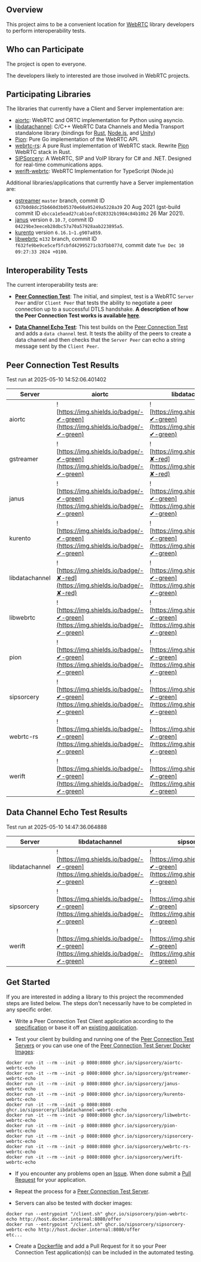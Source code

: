 ## Overview

This project aims to be a convenient location for [WebRTC](https://www.w3.org/TR/webrtc/) library developers to perform interoperability tests.

## Who can Participate

The project is open to everyone.

The developers likely to interested are those involved in WebRTC projects.

## Participating Libraries

The libraries that currently have a Client and Server implementation are:

 - [aiortc](https://github.com/aiortc/aiortc): WebRTC and ORTC implementation for Python using asyncio.
 - [libdatachannel](https://github.com/paullouisageneau/libdatachannel): C/C++ WebRTC Data Channels and Media Transport standalone library (bindings for [Rust](https://github.com/lerouxrgd/datachannel-rs), [Node.js](https://github.com/murat-dogan/node-datachannel), and [Unity](https://github.com/hanseuljun/datachannel-unity))
 - [Pion](https://github.com/pion/webrtc): Pure Go implementation of the WebRTC API.
 - [webrtc-rs](https://github.com/webrtc-rs/webrtc): A pure Rust implementation of WebRTC stack. Rewrite [Pion](https://github.com/pion/webrtc) WebRTC stack in Rust.
 - [SIPSorcery](https://github.com/sipsorcery-org/sipsorcery): A WebRTC, SIP and VoIP library for C# and .NET. Designed for real-time communications apps.
 - [werift-webrtc](https://github.com/shinyoshiaki/werift-webrtc): WebRTC Implementation for TypeScript (Node.js)

Additional libraries/applications that currently have a Server implementation are:

  - [gstreamer](https://gstreamer.freedesktop.org/) `master` branch, commit ID `637b0d8dc25b660d3b05370e60a95249a5228a39` 20 Aug 2021 (gst-build commit ID `ebcca1e5ead27cab1eafc028332b1984c84b10b2` 26 Mar 2021).
  - [janus](https://janus.conf.meetecho.com/) version `0.10.7`, commit ID `04229be3eeceb28dbc57a70a57928aab223895a5`.
  - [kurento](https://www.kurento.org/) version `6.16.1~1.g907a859`.
  - [libwebrtc](https://webrtc.googlesource.com/src/) `m132` branch, commit ID `f632fe9be9ce5cef5fcbfd42995271cb3fbb077d`, commit date `Tue Dec 10 09:27:33 2024 +0100`.

## Interoperability Tests

The current interoperability tests are:

 - **[Peer Connection Test](doc/PeerConnectionTestSpecification.md)**: The initial, and simplest, test is a WebRTC `Server Peer` and/or `Client Peer` that tests the ability to negotiate a peer connection up to a successful DTLS handshake. **A description of how the Peer Connection Test works is available [here](doc/PeerConnectionTestSpecification.md)**.

 - **[Data Channel Echo Test](doc/DataChannelEchoTestSpecification.md)**: This test builds on the [Peer Connection Test](doc/PeerConnectionTestSpecification.md) and adds a `data channel` test. It tests the ability of the peers to create a data channel and then checks that the `Server Peer` can echo a string message sent by the `Client Peer`.

## Peer Connection Test Results
Test run at 2025-05-10 14:52:06.401402

| Server       | aiortc | libdatachannel | pion | sipsorcery | webrtc-rs | werift |
|--------|--------|--------|--------|--------|--------|--------|
| aiortc       | ![https://img.shields.io/badge/-✔-green](https://img.shields.io/badge/-✔-green) | ![https://img.shields.io/badge/-✔-green](https://img.shields.io/badge/-✔-green) | ![https://img.shields.io/badge/-✔-green](https://img.shields.io/badge/-✔-green) | ![https://img.shields.io/badge/-✔-green](https://img.shields.io/badge/-✔-green) | ![https://img.shields.io/badge/-✔-green](https://img.shields.io/badge/-✔-green) | ![https://img.shields.io/badge/-✔-green](https://img.shields.io/badge/-✔-green) |
| gstreamer    | ![https://img.shields.io/badge/-✔-green](https://img.shields.io/badge/-✔-green) | ![https://img.shields.io/badge/-✘-red](https://img.shields.io/badge/-✘-red) | ![https://img.shields.io/badge/-✔-green](https://img.shields.io/badge/-✔-green) | ![https://img.shields.io/badge/-✔-green](https://img.shields.io/badge/-✔-green) | ![https://img.shields.io/badge/-✔-green](https://img.shields.io/badge/-✔-green) | ![https://img.shields.io/badge/-✔-green](https://img.shields.io/badge/-✔-green) |
| janus        | ![https://img.shields.io/badge/-✔-green](https://img.shields.io/badge/-✔-green) | ![https://img.shields.io/badge/-✔-green](https://img.shields.io/badge/-✔-green) | ![https://img.shields.io/badge/-✔-green](https://img.shields.io/badge/-✔-green) | ![https://img.shields.io/badge/-✔-green](https://img.shields.io/badge/-✔-green) | ![https://img.shields.io/badge/-✔-green](https://img.shields.io/badge/-✔-green) | ![https://img.shields.io/badge/-✔-green](https://img.shields.io/badge/-✔-green) |
| kurento      | ![https://img.shields.io/badge/-✔-green](https://img.shields.io/badge/-✔-green) | ![https://img.shields.io/badge/-✔-green](https://img.shields.io/badge/-✔-green) | ![https://img.shields.io/badge/-✘-red](https://img.shields.io/badge/-✘-red) | ![https://img.shields.io/badge/-✔-green](https://img.shields.io/badge/-✔-green) | ![https://img.shields.io/badge/-✘-red](https://img.shields.io/badge/-✘-red) | ![https://img.shields.io/badge/-✔-green](https://img.shields.io/badge/-✔-green) |
| libdatachannel | ![https://img.shields.io/badge/-✘-red](https://img.shields.io/badge/-✘-red) | ![https://img.shields.io/badge/-✔-green](https://img.shields.io/badge/-✔-green) | ![https://img.shields.io/badge/-✔-green](https://img.shields.io/badge/-✔-green) | ![https://img.shields.io/badge/-✔-green](https://img.shields.io/badge/-✔-green) | ![https://img.shields.io/badge/-✔-green](https://img.shields.io/badge/-✔-green) | ![https://img.shields.io/badge/-✔-green](https://img.shields.io/badge/-✔-green) |
| libwebrtc    | ![https://img.shields.io/badge/-✔-green](https://img.shields.io/badge/-✔-green) | ![https://img.shields.io/badge/-✔-green](https://img.shields.io/badge/-✔-green) | ![https://img.shields.io/badge/-✔-green](https://img.shields.io/badge/-✔-green) | ![https://img.shields.io/badge/-✔-green](https://img.shields.io/badge/-✔-green) | ![https://img.shields.io/badge/-✔-green](https://img.shields.io/badge/-✔-green) | ![https://img.shields.io/badge/-✔-green](https://img.shields.io/badge/-✔-green) |
| pion         | ![https://img.shields.io/badge/-✔-green](https://img.shields.io/badge/-✔-green) | ![https://img.shields.io/badge/-✔-green](https://img.shields.io/badge/-✔-green) | ![https://img.shields.io/badge/-✔-green](https://img.shields.io/badge/-✔-green) | ![https://img.shields.io/badge/-✔-green](https://img.shields.io/badge/-✔-green) | ![https://img.shields.io/badge/-✔-green](https://img.shields.io/badge/-✔-green) | ![https://img.shields.io/badge/-✔-green](https://img.shields.io/badge/-✔-green) |
| sipsorcery   | ![https://img.shields.io/badge/-✔-green](https://img.shields.io/badge/-✔-green) | ![https://img.shields.io/badge/-✔-green](https://img.shields.io/badge/-✔-green) | ![https://img.shields.io/badge/-✔-green](https://img.shields.io/badge/-✔-green) | ![https://img.shields.io/badge/-✔-green](https://img.shields.io/badge/-✔-green) | ![https://img.shields.io/badge/-✔-green](https://img.shields.io/badge/-✔-green) | ![https://img.shields.io/badge/-✔-green](https://img.shields.io/badge/-✔-green) |
| webrtc-rs    | ![https://img.shields.io/badge/-✔-green](https://img.shields.io/badge/-✔-green) | ![https://img.shields.io/badge/-✔-green](https://img.shields.io/badge/-✔-green) | ![https://img.shields.io/badge/-✔-green](https://img.shields.io/badge/-✔-green) | ![https://img.shields.io/badge/-✔-green](https://img.shields.io/badge/-✔-green) | ![https://img.shields.io/badge/-✔-green](https://img.shields.io/badge/-✔-green) | ![https://img.shields.io/badge/-✔-green](https://img.shields.io/badge/-✔-green) |
| werift       | ![https://img.shields.io/badge/-✔-green](https://img.shields.io/badge/-✔-green) | ![https://img.shields.io/badge/-✔-green](https://img.shields.io/badge/-✔-green) | ![https://img.shields.io/badge/-✔-green](https://img.shields.io/badge/-✔-green) | ![https://img.shields.io/badge/-✔-green](https://img.shields.io/badge/-✔-green) | ![https://img.shields.io/badge/-✔-green](https://img.shields.io/badge/-✔-green) | ![https://img.shields.io/badge/-✔-green](https://img.shields.io/badge/-✔-green) |
## Data Channel Echo Test Results
Test run at 2025-05-10 14:47:36.064888

| Server       | libdatachannel | sipsorcery | werift |
|--------|--------|--------|--------|
| libdatachannel | ![https://img.shields.io/badge/-✔-green](https://img.shields.io/badge/-✔-green) | ![https://img.shields.io/badge/-✔-green](https://img.shields.io/badge/-✔-green) | ![https://img.shields.io/badge/-✔-green](https://img.shields.io/badge/-✔-green) |
| sipsorcery   | ![https://img.shields.io/badge/-✔-green](https://img.shields.io/badge/-✔-green) | ![https://img.shields.io/badge/-✔-green](https://img.shields.io/badge/-✔-green) | ![https://img.shields.io/badge/-✔-green](https://img.shields.io/badge/-✔-green) |
| werift       | ![https://img.shields.io/badge/-✔-green](https://img.shields.io/badge/-✔-green) | ![https://img.shields.io/badge/-✔-green](https://img.shields.io/badge/-✔-green) | ![https://img.shields.io/badge/-✔-green](https://img.shields.io/badge/-✔-green) |
## Get Started

If you are interested in adding a library to this project the recommended steps are listed below. The steps don't necessarily have to be completed in any specific order.

 - Write a Peer Connection Test Client application according to the [specification](doc/PeerConnectionTestSpecification.md#client-peer-operation) or base it off an [existing application](doc/PeerConnectionTestSpecification.md#view-the-code).

 - Test your client by building and running one of the [Peer Connection Test Servers](doc/PeerConnectionTestSpecification.md#view-the-code) or you can use one of the [Peer Connection Test Server Docker Images](https://github.com/sipsorcery?tab=packages&q=webrtc):

````
docker run -it --rm --init -p 8080:8080 ghcr.io/sipsorcery/aiortc-webrtc-echo
docker run -it --rm --init -p 8080:8080 ghcr.io/sipsorcery/gstreamer-webrtc-echo
docker run -it --rm --init -p 8080:8080 ghcr.io/sipsorcery/janus-webrtc-echo
docker run -it --rm --init -p 8080:8080 ghcr.io/sipsorcery/kurento-webrtc-echo
docker run -it --rm --init -p 8080:8080 ghcr.io/sipsorcery/libdatachannel-webrtc-echo
docker run -it --rm --init -p 8080:8080 ghcr.io/sipsorcery/libwebrtc-webrtc-echo
docker run -it --rm --init -p 8080:8080 ghcr.io/sipsorcery/pion-webrtc-echo
docker run -it --rm --init -p 8080:8080 ghcr.io/sipsorcery/sipsorcery-webrtc-echo
docker run -it --rm --init -p 8080:8080 ghcr.io/sipsorcery/webrtc-rs-webrtc-echo
docker run -it --rm --init -p 8080:8080 ghcr.io/sipsorcery/werift-webrtc-echo
````

- If you encounter any problems open an [Issue](https://github.com/sipsorcery/webrtc-echoes/issues). When done submit a [Pull Request](https://github.com/sipsorcery/webrtc-echoes/pulls) for your application.

- Repeat the process for a [Peer Connection Test Server](doc/PeerConnectionTestSpecification.md#server-peer-operation).

- Servers can also be tested with docker images:

````
docker run --entrypoint "/client.sh" ghcr.io/sipsorcery/pion-webrtc-echo http://host.docker.internal:8080/offer
docker run --entrypoint "/client.sh" ghcr.io/sipsorcery/sipsorcery-webrtc-echo http://host.docker.internal:8080/offer
etc...
````

- Create a [Dockerfile](doc/EchoTestDockerRequirements.md) and add a Pull Request for it so your Peer Connection Test application(s) can be included in the automated testing.
